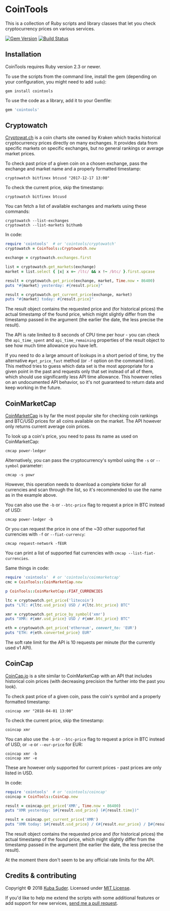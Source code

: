 # CoinTools

This is a collection of Ruby scripts and library classes that let you check cryptocurrency prices on various services.

[![Gem Version](https://badge.fury.io/rb/cointools.svg)](https://badge.fury.io/rb/cointools) [![Build Status](https://travis-ci.org/mackuba/cointools.svg?branch=master)](https://travis-ci.org/mackuba/cointools)


## Installation

CoinTools requires Ruby version 2.3 or newer.

To use the scripts from the command line, install the gem (depending on your configuration, you might need to add `sudo`):

```
gem install cointools
```

To use the code as a library, add it to your Gemfile:

```ruby
gem 'cointools'
```

## Cryptowatch

[Cryptowat.ch](https://cryptowat.ch) is a coin charts site owned by Kraken which tracks historical cryptocurrency prices directly on many exchanges. It provides data from specific markets on specific exchanges, but no general rankings or average market prices.

To check past price of a given coin on a chosen exchange, pass the exchange and market name and a properly formatted timestamp:

```
cryptowatch bitfinex btcusd "2017-12-17 13:00"
```

To check the current price, skip the timestamp:

```
cryptowatch bitfinex btcusd
```

You can fetch a list of available exchanges and markets using these commands:

```
cryptowatch --list-exchanges
cryptowatch --list-markets bithumb
```

In code:

```ruby
require 'cointools'  # or 'cointools/cryptowatch'
cryptowatch = CoinTools::Cryptowatch.new

exchange = cryptowatch.exchanges.first

list = cryptowatch.get_markets(exchange)
market = list.select { |x| x =~ /ltc/ && x !~ /btc/ }.first.upcase

result = cryptowatch.get_price(exchange, market, Time.now - 86400)
puts "#{market} yesterday: #{result.price}"

result = cryptowatch.get_current_price(exchange, market)
puts "#{market} today: #{result.price}"
```

The result object contains the requested price and (for historical prices) the actual timestamp of the found price, which might slightly differ from the timestamp passed in the argument (the earlier the date, the less precise the result).

The API is rate limited to 8 seconds of CPU time per hour - you can check the `api_time_spent` and `api_time_remaining` properties of the result object to see how much time allowance you have left.

If you need to do a large amount of lookups in a short period of time, try the alternative `#get_price_fast` method (or `-f` option on the command line). This method tries to guess which data set is the most appropriate for a given point in the past and requests only that set instead of all of them, which should use significantly less API time allowance. This however relies on an undocumented API behavior, so it's not guaranteed to return data and keep working in the future.


## CoinMarketCap

[CoinMarketCap](https://coinmarketcap.com) is by far the most popular site for checking coin rankings and BTC/USD prices for all coins available on the market. The API however only returns current average coin prices.

To look up a coin's price, you need to pass its name as used on CoinMarketCap:

```
cmcap power-ledger
```

Alternatively, you can pass the cryptocurrency's symbol using the `-s` or `--symbol` parameter:

```
cmcap -s powr
```

However, this operation needs to download a complete ticker for all currencies and scan through the list, so it's recommended to use the name as in the example above.

You can also use the `-b` or `--btc-price` flag to request a price in BTC instead of USD:

```
cmcap power-ledger -b
```

Or you can request the price in one of the ~30 other supported fiat currencies with `-f` or `--fiat-currency`:

```
cmcap request-network -fEUR
```

You can print a list of supported fiat currencies with `cmcap --list-fiat-currencies`.

Same things in code:

```ruby
require 'cointools'  # or 'cointools/coinmarketcap'
cmc = CoinTools::CoinMarketCap.new

p CoinTools::CoinMarketCap::FIAT_CURRENCIES

ltc = cryptowatch.get_price('litecoin')
puts "LTC: #{ltc.usd_price} USD / #{ltc.btc_price} BTC"

xmr = cryptowatch.get_price_by_symbol('xmr')
puts "XMR: #{xmr.usd_price} USD / #{xmr.btc_price} BTC"

eth = cryptowatch.get_price('ethereum', convert_to: 'EUR')
puts "ETH: #{eth.converted_price} EUR"
```

The soft rate limit for the API is 10 requests per minute (for the currently used v1 API).


## CoinCap

[CoinCap.io](https://coincap.io) is a site similar to CoinMarketCap with an API that includes historical coin prices (with decreasing precision the further into the past you look).

To check past price of a given coin, pass the coin's symbol and a properly formatted timestamp:

```
coincap xmr "2018-04-01 13:00"
```

To check the current price, skip the timestamp:

```
coincap xmr
```

You can also use the `-b` or `--btc-price` flag to request a price in BTC instead of USD, or `-e` or `--eur-price` for EUR:

```
coincap xmr -b
coincap xmr -e
```

These are however only supported for current prices - past prices are only listed in USD.

In code:

```ruby
require 'cointools'  # or 'cointools/coincap'
coincap = CoinTools::CoinCap.new

result = coincap.get_price('XMR', Time.now - 86400)
puts "XMR yesterday: $#{result.usd_price} (#{result.time})"

result = coincap.get_current_price('XMR')
puts "XMR today: $#{result.usd_price} / €#{result.eur_price} / ₿#{result.btc_price}"
```

The result object contains the requested price and (for historical prices) the actual timestamp of the found price, which might slightly differ from the timestamp passed in the argument (the earlier the date, the less precise the result).

At the moment there don't seem to be any official rate limits for the API.


## Credits & contributing

Copyright © 2018 [Kuba Suder](https://mackuba.eu). Licensed under [MIT License](http://opensource.org/licenses/MIT).

If you'd like to help me extend the scripts with some additional features or add support for new services, [send me a pull request](https://github.com/mackuba/cointools/pulls).
